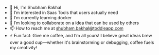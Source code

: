 - 👋 Hi, I’m Shubham Bakhal
- 👀 I’m interested in Saas Tools that users actually need
- 🌱 I’m currently learning docker 
- 💞️ I’m looking to collaborate on a idea that can be used by others
- 📫 How to reach me at shubham.bakhal@toddleapp.com
- ⚡ Fun fact: Give me coffee, and I’m all yours! I believe great ideas brew over a good cup—whether it's brainstorming or debugging, coffee fuels my creativity!

<!---
shubham-bakhal-toddleapp/shubham-bakhal-toddleapp is a ✨ special ✨ repository because its `README.md` (this file) appears on your GitHub profile.
You can click the Preview link to take a look at your changes.
--->
